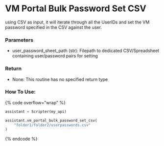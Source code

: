 # VM Portal Bulk Password Set CSV

using CSV as input, it will iterate through all the UserIDs and set the VM password specified in the CSV against the user.

### Parameters&#x20;

* user\_password\_sheet\_path (str): Filepath to dedicated CSV/Spreadsheet containing user/password pairs for setting

### Return

* None: This routine has no specified return type

### How To Use:

{% code overflow="wrap" %}
```python
assistant = Scripter(my_api)

assistant.vm_portal_bulk_password_set_csv(
    "folder1/folder2/userpasswords.csv"
)
```
{% endcode %}
